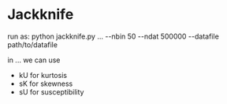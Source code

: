 # Jackknife

run as: python jackknife.py ... --nbin 50 --ndat 500000 --datafile path/to/datafile

in ... we can use 
- kU for kurtosis 
- sK for skewness
- sU for susceptibility
